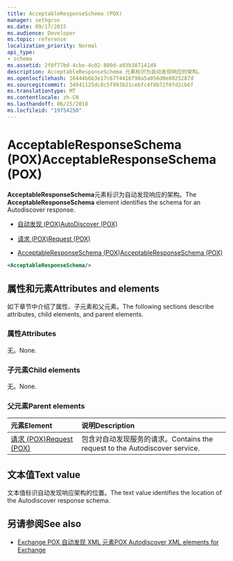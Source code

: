 ```yaml
---
title: AcceptableResponseSchema (POX)
manager: sethgros
ms.date: 09/17/2015
ms.audience: Developer
ms.topic: reference
localization_priority: Normal
api_type:
- schema
ms.assetid: 2f0f77bd-4cbe-4c02-880d-a93b387141d9
description: AcceptableResponseSchema 元素标识为自动发现响应的架构。
ms.openlocfilehash: 16444b6b3e17c6774416f90a5a056d0e8025287d
ms.sourcegitcommit: 34041125dc8c5f993b21cebfc4f8b72f0fd2cb6f
ms.translationtype: MT
ms.contentlocale: zh-CN
ms.lasthandoff: 06/25/2018
ms.locfileid: "19754250"
---
```

# <a name="acceptableresponseschema-pox"></a><span data-ttu-id="f35ea-103">AcceptableResponseSchema (POX)</span><span class="sxs-lookup"><span data-stu-id="f35ea-103">AcceptableResponseSchema (POX)</span></span>

<span data-ttu-id="f35ea-104">**AcceptableResponseSchema**元素标识为自动发现响应的架构。</span><span class="sxs-lookup"><span data-stu-id="f35ea-104">The **AcceptableResponseSchema** element identifies the schema for an Autodiscover response.</span></span> 
  
- [<span data-ttu-id="f35ea-105">自动发现 (POX)</span><span class="sxs-lookup"><span data-stu-id="f35ea-105">AutoDiscover (POX)</span></span>](autodiscover-pox.md)
  
- [<span data-ttu-id="f35ea-106">请求 (POX)</span><span class="sxs-lookup"><span data-stu-id="f35ea-106">Request (POX)</span></span>](request-pox.md)
  
- [<span data-ttu-id="f35ea-107">AcceptableResponseSchema (POX)</span><span class="sxs-lookup"><span data-stu-id="f35ea-107">AcceptableResponseSchema (POX)</span></span>](acceptableresponseschema-pox.md)
  
```xml
<AcceptableResponseSchema/>
```

## <a name="attributes-and-elements"></a><span data-ttu-id="f35ea-108">属性和元素</span><span class="sxs-lookup"><span data-stu-id="f35ea-108">Attributes and elements</span></span>

<span data-ttu-id="f35ea-109">如下章节中介绍了属性、子元素和父元素。</span><span class="sxs-lookup"><span data-stu-id="f35ea-109">The following sections describe attributes, child elements, and parent elements.</span></span>
  
### <a name="attributes"></a><span data-ttu-id="f35ea-110">属性</span><span class="sxs-lookup"><span data-stu-id="f35ea-110">Attributes</span></span>

<span data-ttu-id="f35ea-111">无。</span><span class="sxs-lookup"><span data-stu-id="f35ea-111">None.</span></span>
  
### <a name="child-elements"></a><span data-ttu-id="f35ea-112">子元素</span><span class="sxs-lookup"><span data-stu-id="f35ea-112">Child elements</span></span>

<span data-ttu-id="f35ea-113">无。</span><span class="sxs-lookup"><span data-stu-id="f35ea-113">None.</span></span>
  
### <a name="parent-elements"></a><span data-ttu-id="f35ea-114">父元素</span><span class="sxs-lookup"><span data-stu-id="f35ea-114">Parent elements</span></span>

|<span data-ttu-id="f35ea-115">**元素**</span><span class="sxs-lookup"><span data-stu-id="f35ea-115">**Element**</span></span>|<span data-ttu-id="f35ea-116">**说明**</span><span class="sxs-lookup"><span data-stu-id="f35ea-116">**Description**</span></span>|
|:-----|:-----|
|[<span data-ttu-id="f35ea-117">请求 (POX)</span><span class="sxs-lookup"><span data-stu-id="f35ea-117">Request (POX)</span></span>](request-pox.md) <br/> |<span data-ttu-id="f35ea-118">包含对自动发现服务的请求。</span><span class="sxs-lookup"><span data-stu-id="f35ea-118">Contains the request to the Autodiscover service.</span></span>  <br/> |
   
## <a name="text-value"></a><span data-ttu-id="f35ea-119">文本值</span><span class="sxs-lookup"><span data-stu-id="f35ea-119">Text value</span></span>

<span data-ttu-id="f35ea-120">文本值标识自动发现响应架构的位置。</span><span class="sxs-lookup"><span data-stu-id="f35ea-120">The text value identifies the location of the Autodiscover response schema.</span></span>
  
## <a name="see-also"></a><span data-ttu-id="f35ea-121">另请参阅</span><span class="sxs-lookup"><span data-stu-id="f35ea-121">See also</span></span>

- [<span data-ttu-id="f35ea-122">Exchange POX 自动发现 XML 元素</span><span class="sxs-lookup"><span data-stu-id="f35ea-122">POX Autodiscover XML elements for Exchange</span></span>](pox-autodiscover-xml-elements-for-exchange.md)


